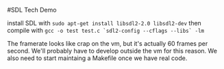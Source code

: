 #SDL Tech Demo

install SDL with `sudo apt-get install libsdl2-2.0 libsdl2-dev`
then compile with ``gcc -o test test.c `sdl2-config --cflags --libs` -lm``

The framerate looks like crap on the vm, but it's actually 60 frames per second.
We'll probably have to develop outside the vm for this reason.
We also need to start maintaing a Makefile once we have real code.
